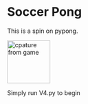 # Soccer Pong 

This is a spin on pypong.

<img src="schreenshot.PNG" alt="cpature from game" style="height: 100px; width:100px;">

Simply run V4.py to begin
